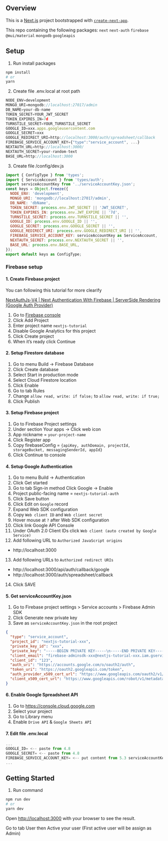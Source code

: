 ## Overview

This is a [Next.js](https://nextjs.org/) project bootstrapped with [`create-next-app`](https://github.com/vercel/next.js/tree/canary/packages/create-next-app).

This repo containing the following packages: `next` `next-auth` `firebase` `@mui/material` `mongodb` `googleapis`

## Setup

1. Run install packages

```bash
npm install
# or
yarn
```

2. Create file .env.local at root path

```javascript
NODE_ENV=development
MONGO_URI=mongodb://localhost:27017/admin
DB_NAME=your-db-name
TOKEN_SECRET=YOUR_JWT_SECRET
TOKEN_EXPIRES_IN=7d
TURNSTILE_SECRET=YOUR_TURNSTILE_SECRET
GOOGLE_ID=xxx.apps.googleusercontent.com
GOOGLE_SECRET=xxx
GOOGLE_REDIRECT_URI=http://localhost:3000/auth/spreadsheet/callback
FIREBASE_SERVICE_ACCOUNT_KEY={"type":"service_account", ...}
NEXTAUTH_URL=http://localhost:3000/
NEXTAUTH_SECRET=your-random-text
BASE_URL=http://localhost:3000
```

3. Create file /config/dev.js

```javascript
import { ConfigType } from 'types';
import { ServiceAccount } from 'types/auth';
import serviceAccountKey from '../serviceAccountKey.json';
const keys = Object.freeze({
  NODE_ENV: 'development',
  MONGO_URI: 'mongodb://localhost:27017/admin',
  DB_NAME: 'dbName',
  TOKEN_SECRET: process.env.JWT_SECRET || 'JWT_SECRET',
  TOKEN_EXPIRES_IN: process.env.JWT_EXPIRE || '7d',
  TURNSTILE_SECRET: process.env.TURNSTILE_SECRET || '',
  GOOGLE_ID: process.env.GOOGLE_ID || '',
  GOOGLE_SECRET: process.env.GOOGLE_SECRET || '',
  GOOGLE_REDIRECT_URI: process.env.GOOGLE_REDIRECT_URI || '',
  FIREBASE_SERVICE_ACCOUNT_KEY: serviceAccountKey as ServiceAccount,
  NEXTAUTH_SECRET: process.env.NEXTAUTH_SECRET || '',
  BASE_URL: process.env.BASE_URL,
});
export default keys as ConfigType;
```

### Firebase setup

#### 1. Create Firebase project

You can following this tutorial for more clearify

[NextAuthJs-V4 | Next Authentication With Firebase | ServerSide Rendering (Google Auth Provider)](https://www.youtube.com/watch?v=so9JJ0YFB-s)

1. Go to [Firebase console](https://console.firebase.google.com)
2. Click Add Project
3. Enter project name `nextjs-tutorial`
4. Disable Google Analytics for this project
5. Click Create project
6. When it’s ready click Continue

#### 2. Setup Firestore database

1. Go to menu Build -> Firebase Database
2. Click Create database
3. Select Start in production mode
4. Select Cloud Firestore location
5. Click Enable
6. Go to tab Rules
7. Change `allow read, write: if false;` to `allow read, write: if true;`
8. Click Publish

#### 3. Setup Firebase project

1. Go to Firebase Project settings
2. Under section Your apps -> Click web icon
3. App nickname = `your-project-name`
4. Click Register app
5. Copy firebaseConfig = `{apiKey, authDomain, projectId, storageBucket, messagingSenderId, appId}`
6. Click Continue to console

#### 4. Setup Google Authentication

1. Go to menu Build -> Authentication
2. Click Get started
3. Go to tab Sign-in method Click Google -> Enable
4. Project public-facing name = `nextjs-tutorial-auth`
5. Click Save button
6. Click Edit on `Google` record
7. Expand Web SDK configuration
8. Copy `Web client ID` and `Web client secret`
9. Hover mouse at `?` after Web SDK configuration
10. Click link Google API Console
11. Under OAuth 2.0 Client IDs click `Web client (auto created by Google Service)`
12. Add following URL to `Authorized JavaScript origins`

- http://localhost:3000

13. Add following URLs to `Authorized redirect URIs`

- http://localhost:3000/api/auth/callback/google
- http://localhost:3000/auth/spreadsheet/callback

14. Click SAVE

#### 5. Get serviceAccountKey.json

1. Go to Firebase project settings > Service accounts > Firebase Admin SDK
2. Click Generate new private key
3. Save as `serviceAccountKey.json` in the root project

```json
{
  "type": "service_account",
  "project_id": "nextjs-tutorial-xxx",
  "private_key_id": "xxx",
  "private_key": "-----BEGIN PRIVATE KEY-----\n-----END PRIVATE KEY-----\n",
  "client_email": "firebase-adminsdk-xxx@nextjs-tutorial-xxx.iam.gserviceaccount.com",
  "client_id": "123",
  "auth_uri": "https://accounts.google.com/o/oauth2/auth",
  "token_uri": "https://oauth2.googleapis.com/token",
  "auth_provider_x509_cert_url": "https://www.googleapis.com/oauth2/v1/certs",
  "client_x509_cert_url": "https://www.googleapis.com/robot/v1/metadata/x509/firebase-adminsdk-xxx%40nextjs-tutorial-xxx.iam.gserviceaccount.com"
}
```

#### 6. Enable Google Spreadsheet API

1. Go to https://console.cloud.google.com
2. Select your project
3. Go to Library menu
4. Enable `Drive API` & `Google Sheets API`

#### 7. Edit file .env.local

```javascript
...
GOOGLE_ID= <-- paste from 4.8
GOOGLE_SECRET= <-- paste from 4.8
FIREBASE_SERVICE_ACCOUNT_KEY= <-- put content from 5.3 serviceAccountKey.json here when deploy production
...
```

## Getting Started

1. Run command

```bash
npm run dev
# or
yarn dev
```

Open [http://localhost:3000](http://localhost:3000) with your browser to see the result.

Go to tab User then Active your user (First active user will be assign as Admin)
